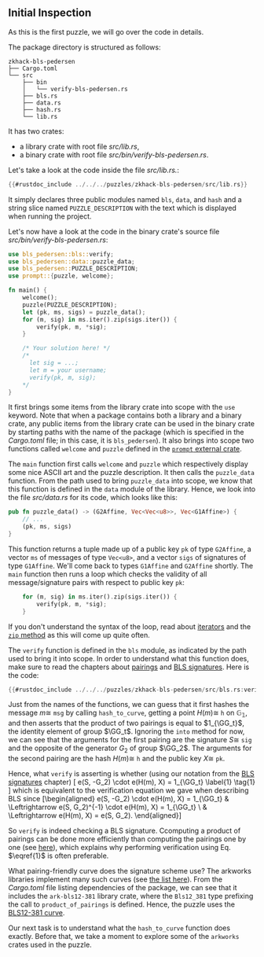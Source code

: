 ## Initial Inspection

As this is the first puzzle, we will go over the code in details.

The package directory is structured as follows:

```text
zkhack-bls-pedersen
├── Cargo.toml
└── src
    ├── bin
    │   └── verify-bls-pedersen.rs
    ├── bls.rs
    ├── data.rs
    ├── hash.rs
    └── lib.rs
```

It has two crates:

- a library crate with root file *src/lib.rs*,
- a binary crate with root file *src/bin/verify-bls-pedersen.rs*.

Let's take a look at the code inside the file *src/lib.rs.*:

```rust
{{#rustdoc_include ../../../puzzles/zkhack-bls-pedersen/src/lib.rs}}
```

It simply declares three public modules named `bls`, `data`, and `hash` and a string slice named `PUZZLE_DESCRIPTION` with the text which is displayed when running the project.

Let's now have a look at the code in the binary crate's source file *src/bin/verify-bls-pedersen.rs*:

```rust
use bls_pedersen::bls::verify;
use bls_pedersen::data::puzzle_data;
use bls_pedersen::PUZZLE_DESCRIPTION;
use prompt::{puzzle, welcome};

fn main() {
    welcome();
    puzzle(PUZZLE_DESCRIPTION);
    let (pk, ms, sigs) = puzzle_data();
    for (m, sig) in ms.iter().zip(sigs.iter()) {
        verify(pk, m, *sig);
    }

    /* Your solution here! */
    /*
      let sig = ...;
      let m = your username;
      verify(pk, m, sig);
    */
}
```

It first brings some items from the library crate into scope with the `use` keyword.
Note that when a package contains both a library and a binary crate, any public items from the library crate can be used in the binary crate by starting paths with the name of the package (which is specified in the *Cargo.toml* file; in this case, it is `bls_pedersen`).
It also brings into scope two functions called `welcome` and `puzzle` defined in the [`prompt` external crate](https://github.com/kobigurk/zkhack-prompt/blob/master/src/lib.rs).

The `main` function first calls `welcome` and `puzzle` which respectively display some nice ASCII art and the puzzle description.
It then calls the `puzzle_data` function.
From the path used to bring `puzzle_data` into scope, we know that this function is defined in the `data` module of the library.
Hence, we look into the file *src/data.rs* for its code, which looks like this:

```rust
pub fn puzzle_data() -> (G2Affine, Vec<Vec<u8>>, Vec<G1Affine>) {
    // ...
    (pk, ms, sigs)
}
```

This function returns a tuple made up of a public key `pk` of type `G2Affine`, a vector `ms` of messages of type `Vec<u8>`, and a vector `sigs` of signatures of type `G1Affine`.
We'll come back to types `G1Affine` and `G2Affine` shortly.
The `main` function then runs a loop which checks the validity of all message/signature pairs with respect to public key `pk`:

```rust
    for (m, sig) in ms.iter().zip(sigs.iter()) {
        verify(pk, m, *sig);
    }
```

If you don't understand the syntax of the loop, read about [iterators](https://doc.rust-lang.org/stable/book/ch13-02-iterators.html) and the [`zip` method](https://doc.rust-lang.org/stable/std/iter/trait.Iterator.html#method.zip) as this will come up quite often.

The `verify` function is defined in the `bls` module, as indicated by the path used to bring it into scope.
In order to understand what this function does, make sure to read the chapters about [pairings](/mathematical-preliminaries/pairings.md) and [BLS signatures](/cryptographic-notions/bls-signatures.md).
Here is the code:

```rust
{{#rustdoc_include ../../../puzzles/zkhack-bls-pedersen/src/bls.rs:verify}}
```

Just from the names of the functions, we can guess that it first hashes the message $m \cong$ `msg` by calling `hash_to_curve`, getting a point $H(m) \cong$ `h` on $\mathbb{G_1}$, and then asserts that the product of two pairings is equal to $1_{\GG_t}$, the identity element of group $\GG_t$.
Ignoring the `into` method for now, we can see that the arguments for the first pairing are the signature $S \cong$ `sig` and the opposite of the generator $G_2$ of group $\GG_2$.
The arguments for the second pairing are the hash $H(m) \cong$ `h` and the public key $X \cong$ `pk`.

Hence, what `verify` is asserting is whether (using our notation from the [BLS signatures](/cryptographic-notions/bls-signatures.md) chapter)
\[
 e(S, -G_2) \cdot e(H(m), X) = 1_{\GG_t} \label{1} \tag{1}
\]
which is equivalent to the verification equation we gave when describing BLS since
\[\begin{aligned}
 e(S, -G_2) \cdot e(H(m), X) = 1_{\GG_t} & \Leftrightarrow e(S, G_2)^{-1} \cdot e(H(m), X) = 1_{\GG_t} \\
 & \Leftrightarrow e(H(m), X) = e(S, G_2).
\end{aligned}\]

So `verify` is indeed checking a BLS signature.
Ccomputing a product of pairings can be done more efficiently than computing the pairings one by one (see [here](/mathematical-preliminaries/pairings.md)), which explains why performing verification using Eq. $\eqref{1}$ is often preferable.


What pairing-friendly curve does the signature scheme use?
The arkworks libraries implement many such curves (see [the list here](https://github.com/arkworks-rs/curves)).
From the *Cargo.toml* file listing dependencies of the package, we can see that it includes the `ark-bls12-381` library crate, where the `Bls12_381` type prefixing the call to `product_of_pairings` is defined.
Hence, the puzzle uses the [BLS12-381 curve](/mathematical-preliminaries/pairings.md).

Our next task is to understand what the `hash_to_curve` function does exactly.
Before that, we take a moment to explore some of the `arkworks` crates used in the puzzle.
